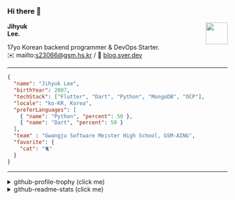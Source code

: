 ### Hi there 👋
<img src="https://github.githubassets.com/images/mona-loading-default.gif" width="50px" align="right">
</a>

**Jihyuk\
Lee.**

17yo Korean backend programmer & DevOps Starter.\
✉️ mailto:s23066@gsm.hs.kr
/ 
🔗 [blog.sver.dev](https://blog.sver.dev)

---

```json
{
  "name": "Jihyuk Lee",
  "birthYear": 2007,
  "techStack": ["Flutter", "Dart", "Python", "MongoDB", "OCP"],
  "locale": "ko-KR, Korea",
  "preferLanguages": [
    { "name": "Python", "percent": 50 },
    { "name": "Dart", "percent": 50 }
  ],
  "team" : "Gwangju Software Meister High School, GSM-AING",
  "favorite": {
    "cat": "🐈"
  }
}
```
---
<details>
  <summary>github-profile-trophy (click me)</summary>
  
![](https://github-profile-trophy.vercel.app/?username=withJihyuk&row=1&column=8&theme=nord)
  
</details>
<details>
  <summary>github-readme-stats (click me)</summary>
  
<!--START_SECTION:waka-->
![Code Time](http://img.shields.io/badge/Code%20Time-462%20hrs-blue)

![Lines of code](https://img.shields.io/badge/%EC%A0%80%EB%8A%94%20%EC%97%AC%ED%83%9C%EA%B9%8C%EC%A7%80%20-384.9%20thousand%20%EC%A4%84%EC%9D%98%20%EC%BD%94%EB%93%9C%EB%A5%BC%20%EC%9E%91%EC%84%B1%ED%96%88%EC%96%B4%EC%9A%94.-blue)

**저는 저녁형 인간이에요. 🦉** 

```text
🌞 아침                     111 commits         ███░░░░░░░░░░░░░░░░░░░░░░   10.78 % 
🌆 낮　                     325 commits         ████████░░░░░░░░░░░░░░░░░   31.55 % 
🌃 저녁                     431 commits         ██████████░░░░░░░░░░░░░░░   41.84 % 
🌙 밤　                     163 commits         ████░░░░░░░░░░░░░░░░░░░░░   15.83 % 
```


📊 **저는 이번주를 이렇게 시간을 보냈어요.** 

```text
🕑︎ Timezone: Asia/Seoul

💬 프로그래밍 언어들: 
Dart                     29 hrs 23 mins      ███████████████████░░░░░░   76.52 % 
TypeScript               2 hrs 9 mins        █░░░░░░░░░░░░░░░░░░░░░░░░   05.60 % 
Markdown                 2 hrs 3 mins        █░░░░░░░░░░░░░░░░░░░░░░░░   05.35 % 
Svelte                   1 hr 34 mins        █░░░░░░░░░░░░░░░░░░░░░░░░   04.10 % 
JavaScript               59 mins             █░░░░░░░░░░░░░░░░░░░░░░░░   02.58 % 

🔥 에디터들: 
VS Code                  38 hrs 24 mins      █████████████████████████   100.00 % 

💻 운영 체제들: 
Mac                      38 hrs 24 mins      █████████████████████████   100.00 % 
```


 Last Updated on 23/08/2024 18:43:23 UTC
<!--END_SECTION:waka-->

</details>

</div>

